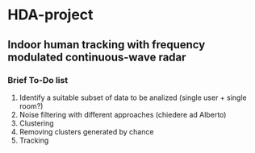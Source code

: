 # HDA-project
## Indoor human tracking with frequency modulated continuous-wave radar

### Brief To-Do list
1. Identify a suitable subset of data to be analized (single user + single room?)
2. Noise filtering with different approaches (chiedere ad Alberto)
3. Clustering
4. Removing clusters generated by chance
5. Tracking
